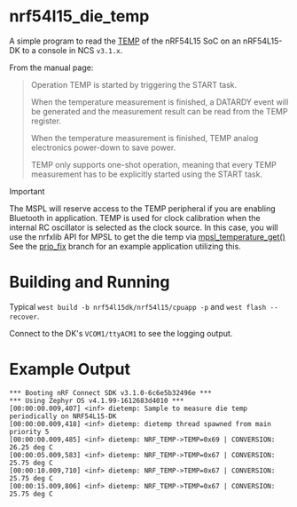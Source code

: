 # nrf54l15_die_temp
A simple program to read the [TEMP](https://docs.nordicsemi.com/bundle/ps_nrf54L15/page/temp.html) of the nRF54L15 SoC on an nRF54L15-DK to a console in NCS `v3.1.x`.

From the manual page:
> Operation
> TEMP is started by triggering the START task.
>
> When the temperature measurement is finished, a DATARDY event will be generated and the measurement result can be read from the TEMP register.
>
> When the temperature measurement is finished, TEMP analog electronics power-down to save power.
>
> TEMP only supports one-shot operation, meaning that every TEMP measurement has to be explicitly started using the START task.

> [!IMPORTANT]
>The MSPL will reserve access to the TEMP peripheral if you are enabling Bluetooth in application. TEMP is used for clock calibration when the internal RC oscillator is selected as the clock source.
> In this case, you will use the nrfxlib API for MPSL to get the die temp via [mpsl_temperature_get()](https://docs.nordicsemi.com/bundle/nrfxlib-apis-latest/page/group_mpsl_temp_ga0be40956c96a226af1083a476fe57148.html#ga0be40956c96a226af1083a476fe57148)
> See the [prio_fix](https://github.com/droidecahedron/nrf54l15_die_temp/tree/prio_fix) branch for an example application utilizing this.

# Building and Running
Typical `west build -b nrf54l15dk/nrf54l15/cpuapp -p` and `west flash --recover`.

Connect to the DK's `VCOM1/ttyACM1` to see the logging output.

# Example Output
```
*** Booting nRF Connect SDK v3.1.0-6c6e5b32496e ***
*** Using Zephyr OS v4.1.99-1612683d4010 ***
[00:00:00.009,407] <inf> dietemp: Sample to measure die temp periodically on NRF54L15-DK
[00:00:00.009,418] <inf> dietemp: dietemp thread spawned from main priority 5
[00:00:00.009,485] <inf> dietemp: NRF_TEMP->TEMP=0x69 | CONVERSION: 26.25 deg C
[00:00:05.009,583] <inf> dietemp: NRF_TEMP->TEMP=0x67 | CONVERSION: 25.75 deg C
[00:00:10.009,710] <inf> dietemp: NRF_TEMP->TEMP=0x67 | CONVERSION: 25.75 deg C
[00:00:15.009,806] <inf> dietemp: NRF_TEMP->TEMP=0x67 | CONVERSION: 25.75 deg C
```
